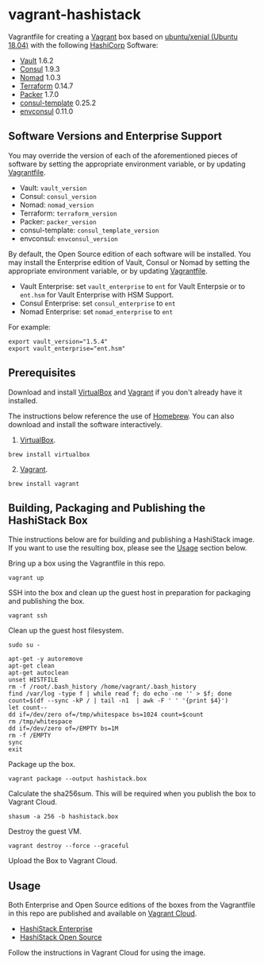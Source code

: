 # vagrant-hashistack

Vagrantfile for creating a [Vagrant](https://vagrantup.com) box based on [ubuntu/xenial (Ubuntu 18.04)](https://app.vagrantup.com/ubuntu/boxes/xenial64) with the following [HashiCorp](https://hashicorp.com) Software:
* [Vault](https://vaultproject.io) 1.6.2
* [Consul](https://consul.io) 1.9.3
* [Nomad](https://nomadproject.io) 1.0.3
* [Terraform](https://terraform.io) 0.14.7
* [Packer](https://packer.io) 1.7.0
* [consul-template](https://github.com/hashicorp/consul-template) 0.25.2
* [envconsul](https://github.com/hashicorp/envconsul) 0.11.0

## Software Versions and Enterprise Support

You may override the version of each of the aforementioned pieces of software by setting the appropriate environment variable, or by updating [Vagrantfile](Vagrantfile).

* Vault: `vault_version`
* Consul: `consul_version`
* Nomad: `nomad_version`
* Terraform: `terraform_version`
* Packer: `packer_version`
* consul-template: `consul_template_version`
* envconsul: `envconsul_version`

By default, the Open Source edition of each software will be installed. You may install the Enterprise edition of Vault, Consul or Nomad by setting the appropriate environment variable, or by updating [Vagrantfile](Vagrantfile).

* Vault Enterprise: set `vault_enterprise` to `ent` for Vault Enterpsie or to `ent.hsm` for Vault Enterprise with HSM Support.
* Consul Enterprise: set `consul_enterprise` to `ent`
* Nomad Enterprise: set `nomad_enterprise` to `ent`

For example:

```
export vault_version="1.5.4"
export vault_enterprise="ent.hsm"
```

## Prerequisites

Download and install [VirtualBox](https://www.virtualbox.org/) and [Vagrant](https://www.vagrantup.com/) if you don't already have it installed.

The instructions below reference the use of [Homebrew](https://brew.sh/). You can also download and install the software interactively.

1. [VirtualBox](https://www.virtualbox.org/).

```
brew install virtualbox
```

2. [Vagrant](https://www.vagrantup.com/).

```
brew install vagrant
```

## Building, Packaging and Publishing the HashiStack Box

Thie instructions below are for building and publishing a HashiStack image. If you want to use the resulting box, please see the [Usage](#Usage) section below.

Bring up a box using the Vagrantfile in this repo.

```
vagrant up
```

SSH into the box and clean up the guest host in preparation for packaging and publishing the box.

```
vagrant ssh
```

Clean up the guest host filesystem.

```
sudo su - 

apt-get -y autoremove
apt-get clean
apt-get autoclean
unset HISTFILE
rm -f /root/.bash_history /home/vagrant/.bash_history
find /var/log -type f | while read f; do echo -ne '' > $f; done
count=$(df --sync -kP / | tail -n1  | awk -F ' ' '{print $4}')
let count--
dd if=/dev/zero of=/tmp/whitespace bs=1024 count=$count
rm /tmp/whitespace
dd if=/dev/zero of=/EMPTY bs=1M
rm -f /EMPTY
sync
exit
```

Package up the box.
```
vagrant package --output hashistack.box
```

Calculate the sha256sum. This will be required when you publish the box to Vagrant Cloud.
```
shasum -a 256 -b hashistack.box
```

Destroy the guest VM.
```
vagrant destroy --force --graceful
```

Upload the Box to Vagrant Cloud.

## Usage

Both Enterprise and Open Source editions of the boxes from the Vagrantfile in this repo are published and available on [Vagrant Cloud](https://app.vagrantup.com).

* [HashiStack Enterprise](https://app.vagrantup.com/khemani/boxes/ubuntu-bionic64-hashistack-enterprise)
* [HashiStack Open Source](https://app.vagrantup.com/khemani/boxes/ubuntu-bionic64-hashistack)

Follow the instructions in Vagrant Cloud for using the image.

